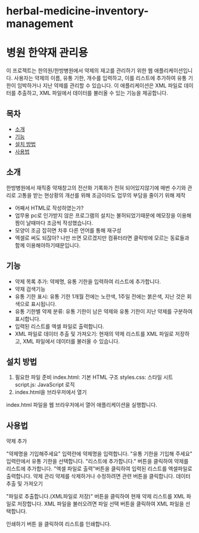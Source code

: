 # herbal-medicine-inventory-management
# 병원 한약재 관리용 

이 프로젝트는 한의원/한방병원에서 약제의 재고를 관리하기 위한 웹 애플리케이션입니다. 
사용자는 약제의 이름, 유통 기한, 개수를 입력하고, 이를 리스트에 추가하여 유통 기한이 임박하거나 지난 약제를 관리할 수 있습니다. 
이 애플리케이션은 XML 파일로 데이터를 추출하고, XML 파일에서 데이터를 불러올 수 있는 기능을 제공합니다.


## 목차

- [소개](#소개)
- [기능](#기능)
- [설치 방법](#설치-방법)
- [사용법](#사용법)

## 소개

한방병원에서 재직중 약재창고의 전산화 기록화가 전혀 되어있지않기에
매번 수기와 관리로 고통을 받는 현상황의 개선를 위해 조금이라도 업무의 부담을 줄이기 위해 제작

* 어째서 HTML로 작성하였는가?
* 업무용 pc로 인가받지 않은 프로그램의 설치는 불허되었기때문에 메모장을 이용해 짬이 날때마다 조금씩 작성했습니다.
* 모양이 조금 잡히면 차후 다른 언어를 통해 재구성
* 엑셀로 써도 되잖아? 나만 쓰면 모르겠지만 컴퓨터라면 클릭밖에 모르는 동료들과 함께 이용해야하기때문입니다.


## 기능

- 약제 목록 추가: 약제명, 유통 기한을 입력하여 리스트에 추가합니다.
- 약재 검색기능
- 유통 기한 표시: 유통 기한 1개월 전에는 노란색, 1주일 전에는 붉은색, 지난 것은 회색으로 표시됩니다.
- 유통 기한별 약제 분류: 유통 기한이 남은 약제와 유통 기한이 지난 약제를 구분하여 표시합니다.
- 입력된 리스트를 엑셀 파일로 출력합니다.
- XML 파일로 데이터 추출 및 가져오기: 현재의 약제 리스트를 XML 파일로 저장하고, XML 파일에서 데이터를 불러올 수 있습니다.

## 설치 방법


1. 필요한 파일 준비
  index.html: 기본 HTML 구조
  styles.css: 스타일 시트
  script.js: JavaScript 로직
2.  index.html을 브라우저에서 열기

index.html 파일을 웹 브라우저에서 열어 애플리케이션을 실행합니다.

## 사용법
약제 추가

"약제명을 기입해주세요" 입력란에 약제명을 입력합니다.
"유통 기한을 기입해 주세요" 입력란에서 유통 기한을 선택합니다.
"리스트에 추가합니다." 버튼을 클릭하여 약제를 리스트에 추가합니다.
"엑셀 파일로 출력"버튼을 클릭하여 입력된 리스트를 엑셀파일로 출력합니다.
약제 관리
약제를 삭제하거나 수정하려면 관련 버튼을 클릭합니다.
데이터 추출 및 가져오기

"파일로 추출합니다.(XML파일로 저장)" 버튼을 클릭하여 현재 약제 리스트를 XML 파일로 저장합니다.
XML 파일을 불러오려면 파일 선택 버튼을 클릭하여 XML 파일을 선택합니다.

인쇄하기 버튼 을 클릭하여 리스트를 인쇄합니다.


